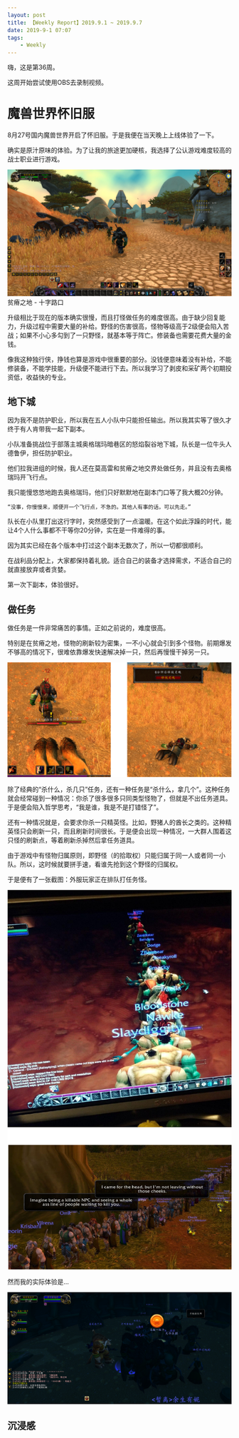 ```yaml
---
layout: post
title: 【Weekly Report】2019.9.1 ~ 2019.9.7
date: 2019-9-1 07:07
tags:
    - Weekly
---
```


嗨，这是第36周。

这周开始尝试使用OBS去录制视频。

# 魔兽世界怀旧服

8月27号国内魔兽世界开启了怀旧服。于是我便在当天晚上上线体验了一下。

确实是原汁原味的体验。为了让我的旅途更加硬核，我选择了公认游戏难度较高的战士职业进行游戏。

![cross](https://raw.githubusercontent.com/plusplus7/solutions/master/weekly/2019/miscs/week36/cross.jpg)
贫瘠之地 - 十字路口

升级相比于现在的版本确实很慢，而且打怪做任务的难度很高。由于缺少回复能力，升级过程中需要大量的补给。野怪的伤害很高，怪物等级高于2级便会陷入苦战；如果不小心多勾到了一只野怪，就基本等于阵亡。修装备也需要花费大量的金钱。

像我这种独行侠，挣钱也算是游戏中很重要的部分。没钱便意味着没有补给，不能修装备，不能学技能，升级便不能进行下去。所以我学习了剥皮和采矿两个初期投资低，收益快的专业。

## 地下城

因为我不是防护职业，所以我在五人小队中只能担任输出。所以我其实等了很久才终于有人肯带我一起下副本。

小队准备挑战位于部落主城奥格瑞玛暗巷区的怒焰裂谷地下城，队长是一位牛头人德鲁伊，担任防护职业。

他们拉我进组的时候，我人还在莫高雷和贫瘠之地交界处做任务，并且没有去奥格瑞玛开飞行点。

我只能慢悠悠地跑去奥格瑞玛，他们只好默默地在副本门口等了我大概20分钟。

    “没事，你慢慢来，顺便开一个飞行点，不急的。其他人有事的话，可以先走。”

队长在小队里打出这行字时，突然感受到了一点温暖。在这个如此浮躁的时代，能让4个人什么事都不干等你20分钟，实在是一件难得的事。

因为其实已经在各个版本中打过这个副本无数次了，所以一切都很顺利。

在战利品分配上，大家都保持着礼貌。适合自己的装备才选择需求，不适合自己的就直接放弃或者贪婪。

第一次下副本，体验很好。

## 做任务

做任务是一件非常痛苦的事情。正如之前说的，难度很高。

特别是在贫瘠之地，怪物的刷新较为密集，一不小心就会引到多个怪物。前期爆发不够高的情况下，很难依靠爆发快速解决掉一只，然后再慢慢干掉另一只。

![hard](https://raw.githubusercontent.com/plusplus7/solutions/master/weekly/2019/miscs/week36/hard.png)

除了经典的“杀什么，杀几只”任务，还有一种任务是“杀什么，拿几个”。这种任务就会经常碰到一种情况：你杀了很多很多只同类型怪物了，但就是不出任务道具。于是便会陷入哲学思考，“我是谁，我是不是打错怪了”。

还有一种情况就是，会要求你杀一只精英怪。比如，野猪人的酋长之类的。这种精英怪只会刷新一只，而且刷新时间很长。于是便会出现一种情况，一大群人围着这只怪的刷新点，等着刷新杀掉然后拿任务道具。

由于游戏中有怪物归属原则，即野怪（的拾取权）只能归属于同一人或者同一小队。所以，这时候就要拼手速，看谁先抢到这个野怪的归属权。

于是便有了一张截图：外服玩家正在排队打任务怪。

![lineup](https://raw.githubusercontent.com/plusplus7/solutions/master/weekly/2019/miscs/week36/lineup.png)

然而我的实际体验是...

![lineup-real](https://raw.githubusercontent.com/plusplus7/solutions/master/weekly/2019/miscs/week36/lineup-real.png)

## 沉浸感

